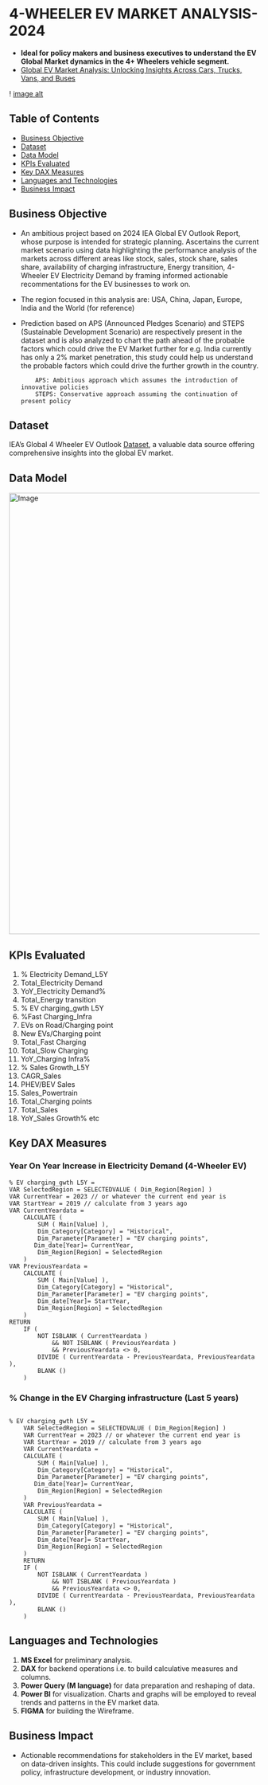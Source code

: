 # 4-WHEELER EV MARKET ANALYSIS-2024
- **Ideal for policy makers and business executives to understand the EV Global Market dynamics in the 4+ Wheelers vehicle segment.**
-  [Global EV Market Analysis: Unlocking Insights Across Cars, Trucks, Vans, and Buses](https://www.datascienceportfol.io/dataInsightsOmkar/projects/0)
    
! [image alt](https://github.com/MSomkar95/4-Wheeler-EV-Market-Analysis/blob/efb49f53c287d7053e45a0031726cfadd285b1c1/EV%20Overview.png)
## Table of Contents
- [Business Objective](#business-objective)
- [Dataset](#dataset)
- [Data Model](#data-model)
- [KPIs Evaluated](#kpis-evaluated)
- [Key DAX Measures](#key-dax-measures)
- [Languages and Technologies](#languages-and-technologies)
- [Business Impact](#business-impact)

## Business Objective
- An ambitious project based on 2024 IEA Global EV Outlook Report, whose purpose is intended for strategic planning.
Ascertains the current market scenario using data highlighting the performance analysis of the markets across different areas like stock, sales, stock share, sales share, availability 
of charging infrastructure, Energy transition, 4-Wheeler EV Electricity Demand by framing informed actionable recommentations for the EV businesses to work on.
- The region focused in this analysis are: USA, China, Japan, Europe, India and the World (for reference)
- Prediction based on APS (Announced Pledges Scenario) and STEPS (Sustainable Development Scenario) are respectively present in the dataset and is also analyzed to chart the path ahead of the 
 probable factors which could drive the EV Market further for e.g. India currently has only a 2% market penetration, this study could help us understand the probable factors which could drive the further growth in the country.

          APS: Ambitious approach which assumes the introduction of innovative policies
          STEPS: Conservative approach assuming the continuation of present policy

## Dataset 
IEA’s Global 4 Wheeler EV Outlook [Dataset](https://docs.google.com/spreadsheets/d/1Tnu0iayO5ln3iYOBU6ksexbFnY3hJNB9/edit?usp=drive_link&ouid=104075893283661227619&rtpof=true&sd=true), a valuable data source offering comprehensive insights into the global EV market.

## Data Model 
<img width="886" alt="Image" src="https://github.com/user-attachments/assets/1713a0b0-5b6a-441c-b17e-00d08d3c2cad" />

## KPIs Evaluated
1. % Electricity Demand_L5Y
2. Total_Electricity Demand
3. YoY_Electricity Demand%
4. Total_Energy transition
5. % EV charging_gwth L5Y
5. %Fast Charging_Infra
6. EVs on Road/Charging point
7. New EVs/Charging point
8. Total_Fast Charging
9. Total_Slow Charging
10. YoY_Charging Infra%
11. % Sales Growth_L5Y
12. CAGR_Sales
13. PHEV/BEV Sales
14. Sales_Powertrain
15. Total_Charging points
16. Total_Sales
17. YoY_Sales Growth% etc
    
## Key DAX Measures
### Year On Year Increase in Electricity Demand (4-Wheeler EV)
```DAX
% EV charging_gwth L5Y = 
VAR SelectedRegion = SELECTEDVALUE ( Dim_Region[Region] )
VAR CurrentYear = 2023 // or whatever the current end year is
VAR StartYear = 2019 // calculate from 3 years ago 
VAR CurrentYeardata =
    CALCULATE (
        SUM ( Main[Value] ),
        Dim_Category[Category] = "Historical",
        Dim_Parameter[Parameter] = "EV charging points",
       Dim_date[Year]= CurrentYear,
        Dim_Region[Region] = SelectedRegion
    )
VAR PreviousYeardata =
    CALCULATE (
        SUM ( Main[Value] ),
        Dim_Category[Category] = "Historical",
        Dim_Parameter[Parameter] = "EV charging points",
        Dim_date[Year]= StartYear,
        Dim_Region[Region] = SelectedRegion
    )
RETURN
    IF (
        NOT ISBLANK ( CurrentYeardata )
            && NOT ISBLANK ( PreviousYeardata )
            && PreviousYeardata <> 0,
        DIVIDE ( CurrentYeardata - PreviousYeardata, PreviousYeardata ),
        BLANK ()
    )
```    
### % Change in the EV Charging infrastructure (Last 5 years)
```DAX

% EV charging_gwth L5Y = 
    VAR SelectedRegion = SELECTEDVALUE ( Dim_Region[Region] )
    VAR CurrentYear = 2023 // or whatever the current end year is
    VAR StartYear = 2019 // calculate from 3 years ago 
    VAR CurrentYeardata =
    CALCULATE (
        SUM ( Main[Value] ),
        Dim_Category[Category] = "Historical",
        Dim_Parameter[Parameter] = "EV charging points",
       Dim_date[Year]= CurrentYear,
        Dim_Region[Region] = SelectedRegion
    )
    VAR PreviousYeardata =
    CALCULATE (
        SUM ( Main[Value] ),
        Dim_Category[Category] = "Historical",
        Dim_Parameter[Parameter] = "EV charging points",
        Dim_date[Year]= StartYear,
        Dim_Region[Region] = SelectedRegion
    )
    RETURN
    IF (
        NOT ISBLANK ( CurrentYeardata )
            && NOT ISBLANK ( PreviousYeardata )
            && PreviousYeardata <> 0,
        DIVIDE ( CurrentYeardata - PreviousYeardata, PreviousYeardata ),
        BLANK ()
    ) 
```

## Languages and Technologies
1. **MS Excel** for preliminary analysis.
2. **DAX** for backend operations i.e. to build calculative measures and columns.
3. **Power Query (M language)** for data preparation and reshaping of data.
4. **Power BI** for visualization. Charts and graphs will be employed to reveal trends and patterns in the EV market data.
5. **FIGMA** for building the Wireframe.

## Business Impact
- Actionable recommendations for stakeholders in the EV market, based on data-driven insights. This could include suggestions for government policy, infrastructure development, or industry innovation.

